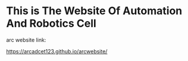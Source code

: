 # This is The Website Of Automation And Robotics Cell
arc website link:

https://arcadcet123.github.io/arcwebsite/
